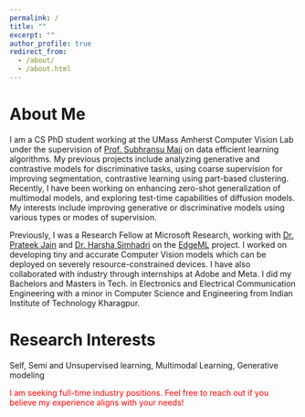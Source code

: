 ```yaml
---
permalink: /
title: ""
excerpt: ""
author_profile: true
redirect_from: 
  - /about/
  - /about.html
---
```


About Me
==================
I am a CS PhD student working at the UMass Amherst Computer Vision Lab under the supervision of [Prof. Subhransu Maji](https://people.cs.umass.edu/~smaji/) on data efficient learning algorithms. My previous projects include analyzing generative and contrastive models for discriminative tasks, using coarse supervision for improving segmentation, contrastive learning using part-based clustering. Recently, I have been working on enhancing zero-shot generalization of multimodal models, and exploring test-time capabilities of diffusion models. My interests include improving generative or discriminative models using various types or modes of supervision.  

Previously, I was a Research Fellow at Microsoft Research, working with [Dr. Prateek Jain](https://www.prateekjain.org/) and [Dr. Harsha Simhadri](http://harsha-simhadri.org/) on the [EdgeML](https://github.com/microsoft/EdgeML/) project. I worked on developing tiny and accurate Computer Vision models which can be deployed on severely resource-constrained devices. I have also collaborated with industry through internships at Adobe and Meta. I did my Bachelors and Masters in Tech. in Electronics and Electrical Communication Engineering with a minor in Computer Science and Engineering from Indian Institute of Technology Kharagpur.

Research Interests
==================
Self, Semi and Unsupervised learning, Multimodal Learning, Generative modeling


<span style="color: red;">I am seeking full-time industry positions. Feel free to reach out if you believe my experience aligns with your needs!</span>
